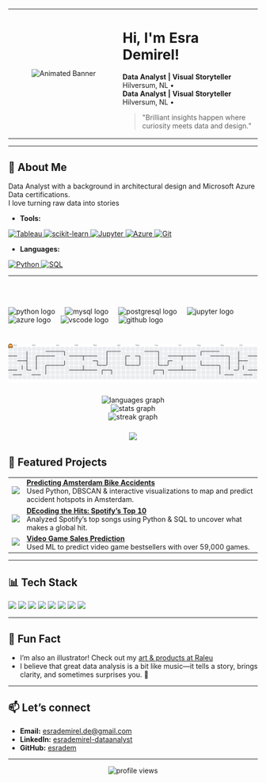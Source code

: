 <table>
  <tr>
    <td width="40%" align="center" valign="middle">
      <img src="https://media3.giphy.com/media/v1.Y2lkPTc5MGI3NjExb2s3OWRvaHYzZWhuNTdsZDUyMWJrZGpsajU2Z2ZuNG83NW16YW4xbCZlcD12MV9pbnRlcm5hbF9naWZfYnlfaWQmY3Q9Zw/VHI6svvhu5xuqzyAoM/giphy.gif" width="95%" alt="Animated Banner">
    </td>
    <td width="50%" align="left" valign="middle">
      <h1>Hi, I'm Esra Demirel! </h1>
      <b>Data Analyst | Visual Storyteller</b><br>
      Hilversum, NL • <br>
    <b>Data Analyst | Visual Storyteller</b><br>
Hilversum, NL • <br>
      <blockquote>
      "Brilliant insights happen where curiosity meets data and design." <br>
      </blockquote>
    </td>
  </tr>
</table>

---

## 🔎 About Me

Data Analyst with a background in architectural design and Microsoft Azure Data certifications.  
I love turning raw data into stories 
- **Tools:**

<a href="https://www.tableau.com/" target="_blank">
  <img src="https://img.shields.io/badge/Tableau-E97627?logo=tableau&logoColor=fff&style=for-the-badge" alt="Tableau"/>
</a>
<a href="https://scikit-learn.org/" target="_blank">
  <img src="https://img.shields.io/badge/scikit--learn-F7931E?logo=scikitlearn&logoColor=fff&style=for-the-badge" alt="scikit-learn"/>
</a>
<a href="https://jupyter.org/" target="_blank">
  <img src="https://img.shields.io/badge/Jupyter-F37626?logo=jupyter&logoColor=fff&style=for-the-badge" alt="Jupyter"/>
</a>
<a href="https://azure.microsoft.com/" target="_blank">
  <img src="https://img.shields.io/badge/Azure-0089D6?logo=microsoft-azure&logoColor=fff&style=for-the-badge" alt="Azure"/>
</a>
<a href="https://git-scm.com/" target="_blank">
  <img src="https://img.shields.io/badge/Git-F05032?logo=git&logoColor=fff&style=for-the-badge" alt="Git"/>
</a>

- **Languages:**
  
 <a href="https://www.python.org/" target="_blank">
  <img src="https://img.shields.io/badge/Python-3670A0?logo=python&logoColor=fff&style=for-the-badge" alt="Python"/>
</a>
<a href="https://www.sql.org/" target="_blank">
  <img src="https://img.shields.io/badge/SQL-316192?logo=sqlite&logoColor=fff&style=for-the-badge" alt="SQL"/>
</a>

---
###

<br clear="both">


###

<div align="left">
  <img src="https://cdn.jsdelivr.net/gh/devicons/devicon/icons/python/python-original.svg" height="30" alt="python logo"  />
  <img width="12" />
  <img src="https://cdn.jsdelivr.net/gh/devicons/devicon/icons/mysql/mysql-original.svg" height="30" alt="mysql logo"  />
  <img width="12" />
  <img src="https://cdn.simpleicons.org/postgresql/4169E1" height="30" alt="postgresql logo"  />
  <img width="12" />
  <img src="https://cdn.jsdelivr.net/gh/devicons/devicon/icons/jupyter/jupyter-original.svg" height="30" alt="jupyter logo"  />
  <img width="12" />
  <img src="https://cdn.jsdelivr.net/gh/devicons/devicon/icons/azure/azure-original.svg" height="30" alt="azure logo"  />
  <img width="12" />
  <img src="https://cdn.jsdelivr.net/gh/devicons/devicon/icons/vscode/vscode-original.svg" height="30" alt="vscode logo"  />
  <img width="12" />
  <img src="https://cdn.jsdelivr.net/gh/devicons/devicon/icons/github/github-original.svg" height="30" alt="github logo"  />
</div>

###

<br clear="both">

<picture>
  <source media="(prefers-color-scheme: dark)" srcset="https://raw.githubusercontent.com/esradem/esradem/output/pacman-contribution-graph-dark.svg">
  <source media="(prefers-color-scheme: light)" srcset="https://raw.githubusercontent.com/esradem/esradem/output/pacman-contribution-graph.svg">
  <img alt="pacman contribution graph" src="https://raw.githubusercontent.com/esradem/esradem/output/pacman-contribution-graph.svg">
</picture>

###

<div align="center">
  <img src="https://github-readme-stats.vercel.app/api/top-langs?username=esradem&locale=en&hide_title=false&layout=compact&card_width=320&langs_count=5&theme=swift&hide_border=false" height="150" alt="languages graph" /> <br>
  <img src="https://github-readme-stats.vercel.app/api?username=esradem&hide_title=false&hide_rank=false&show_icons=true&include_all_commits=true&count_private=true&disable_animations=false&theme=swift&locale=en&hide_border=false" height="150" alt="stats graph" /> <br>
  <img src="https://streak-stats.demolab.com?user=esradem&locale=en&mode=weekly&theme=swift&hide_border=false&border_radius=5" height="150" alt="streak graph"  />
</div>

###

<div align="left">
</div>

###

<div align="center">
  <img src="https://visitor-badge.laobi.icu/badge?page_id=esradem.esradem&left_color=orangered&right_color=bisque"  />
</div>

###

## 🚀 Featured Projects

<table>
  <tr>
    <td>
      <a href="https://github.com/esradem/Prediction_bike_accident">
        <img src="https://media.giphy.com/media/26ufnwz3wDUli7GU0/giphy.gif" width="150">
      </a>
    </td>
    <td>
      <a href="https://github.com/esradem/Prediction_bike_accident"><b>Predicting Amsterdam Bike Accidents</b></a>  
      <br>
      Used Python, DBSCAN & interactive visualizations to map and predict accident hotspots in Amsterdam.
    </td>
  </tr>
  <tr>
    <td>
      <a href="https://github.com/esradem/Mini_Project_2_DEcoding_the_Hits_Spotify_2019_Top_10">
        <img src="https://media.giphy.com/media/l0MYt5jPR6QX5pnqM/giphy.gif" width="150">
      </a>
    </td>
    <td>
      <a href="https://github.com/esradem/Mini_Project_2_DEcoding_the_Hits_Spotify_2019_Top_10"><b>DEcoding the Hits: Spotify’s Top 10</b></a>  
      <br>
      Analyzed Spotify’s top songs using Python & SQL to uncover what makes a global hit.
    </td>
  </tr>
  <tr>
    <td>
      <a href="https://github.com/esradem/video_game_sales">
        <img src="https://media.giphy.com/media/3oEjI6SIIHBdRxXI40/giphy.gif" width="150">
      </a>
    </td>
    <td>
      <a href="https://github.com/esradem/video_game_sales"><b>Video Game Sales Prediction</b></a>  
      <br>
      Used ML to predict video game bestsellers with over 59,000 games.
    </td>
  </tr>
</table>

---

## 📊 Tech Stack

<img src="https://img.shields.io/badge/Python-3670A0?logo=python&logoColor=fff" />
<img src="https://img.shields.io/badge/Tableau-E97627?logo=tableau&logoColor=fff" />
<img src="https://img.shields.io/badge/SQL-316192?logo=sqlite&logoColor=fff" />
<img src="https://img.shields.io/badge/Azure-0089D6?logo=microsoft-azure&logoColor=fff" />
<img src="https://img.shields.io/badge/ScikitLearn-F7931E?logo=scikitlearn&logoColor=fff" />
<img src="https://img.shields.io/badge/Jupyter-F37626?logo=jupyter&logoColor=fff" />
<img src="https://img.shields.io/badge/Pandas-150458?logo=pandas&logoColor=fff" />
<img src="https://img.shields.io/badge/Git-F05032?logo=git&logoColor=fff" />

---

## 🧩 Fun Fact

- I’m also an illustrator! Check out my [art & products at Raleu](https://raleu.nl/)
- I believe that great data analysis is a bit like music—it tells a story, brings clarity, and sometimes surprises you. 🎵

---

## 📫 Let’s connect

- **Email:** esrademirel.de@gmail.com  
- **LinkedIn:** [esrademirel-dataanalyst](https://www.linkedin.com/in/esrademirel-dataanalyst/)
- **GitHub:** [esradem](https://github.com/esradem)

---

<!-- Profile view counter, badge, etc. -->
<p align="center">
  <img src="https://komarev.com/ghpvc/?username=esradem" alt="profile views" />
</p>


